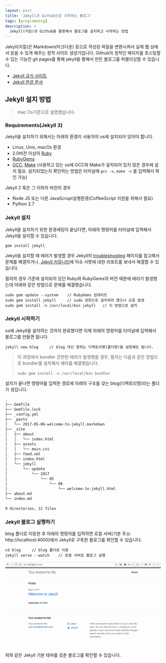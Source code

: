 ```yaml
---
layout: post
title: 'Jekyll과 Github으로 시작하는 블로그'
tags: [programming]
description: >
  Jekyll(지킬)과 Github을 활용해서 블로그를 설치하고 시작하는 방법
---
```

Jekyll(지킬)은 Markdown(마크다운) 등으로 작성된 파일을 변환시켜서 실제 웹 상에서 읽을 수 있게 해주는 정적 사이트 생성기입니다. Github의 정적인 페이지를 호스팅할 수 있는 기능인 git pages를 통해 jekyll을 통해서 만든 블로그를 퍼블리싱할 수 있습니다.
- [Jekyll 공식 사이트](https://jekyllrb.com/)
- [Jekyll 한글 문서](http://jekyllrb-ko.github.io/)

## Jekyll 설치 방법
> mac Os기준으로 설명했습니다.

### Requirements(Jekyll 3)

Jekyll을 설치하기 위해서는 아래의 환경이 사용자의 os에 설치되어 있어야 합니다.

- Linux, Unix, macOs 환경
- 2.0버전 이상의 [Ruby](https://www.ruby-lang.org/en/downloads/)
- [RubyGems](https://rubygems.org/pages/download)
- [GCC](https://gcc.gnu.org/install/), [Make](https://www.gnu.org/software/make/) (사용하고 있는 os에 GCC와 Make가 설치되어 있지 않은 경우에 설치 필요. 설치되었는지 확인하는 방법은 터미널에 `gcc -v`, `make -v` 를 입력해서 확인 가능)

Jekyll 2 혹은 그 이하의 버전의 경우

- Node JS 또는 다른 JavaScrupt실행환경(CoffeeScript 지원을 위해서 필요)
- Python 2.7

### Jekyll 설치

Jekyll을 설치하기 위한 환경세팅이 끝났다면, 아래의 명령어를 터미널에 입력해서 Jekyll을 설치할 수 있습니다.

```shell
gem install jekyll
```

Jekyll을 설치할 때 에러가 발생할 경우 Jekyll의 [troubleshooting](http://jekyllrb.com/docs/troubleshooting/#configuration-problems) 페이지를 참고해서 문제를 해결하거나, [Jekyll 커뮤니티](https://github.com/jekyll/jekyll/issues/new)에 이슈 사항에 대한 리포트를 보내서 해결할 수 있습니다.  

필자의 경우 기존에 설치되어 있던 Ruby와 RubyGems의 버전 때문에 에러가 발생했는데 아래와 같은 방법으로 문제를 해결했습니다.

```shell
sudo gem update --system	// RubyGems 업데이트
sudo gem install jekyll 	// sudo 권한으로 설치하려 했으나 오류 발생
sudo gem install -n /usr/local/bin jekyll	// 이 방법으로 설치
```

### Jekyll 시작하기

os에 Jekyll을 설치하는 것까지 완료했다면 이제 아래의 명령어를 터미널에 입력해서 블로그를 만들면 됩니다.

```shell
jekyll new blog		// blog 대신 원하는 디렉토리명(폴더명)을 설정해도 됩니다.
```

> 이 과정에서 bundler 관련한 에러가 발생했을 경우, 필자는 다음과 같은 방법으로 bundler를 설치해서 에러를 해결했습니다.
>
>  `sudo gem install -n /usr/local/bin bundler`

설치가 끝나면 명령어를 입력한 경로에 아래의 구조를 갖는 blog(디렉토리명)라는 폴더가 생깁니다.

```shell
.
├── Gemfile
├── Gemfile.lock
├── _config.yml
├── _posts
│   └── 2017-05-06-welcome-to-jekyll.markdown
├── _site
│   ├── about
│   │   └── index.html
│   ├── assets
│   │   └── main.css
│   ├── feed.xml
│   ├── index.html
│   └── jekyll
│       └── update
│           └── 2017
│               └── 05
│                   └── 06
│                       └── welcome-to-jekyll.html
├── about.md
└── index.md

9 directories, 11 files
```

### Jekyll 블로그 실행하기

blog 폴더로 이동한 후 아래의 명령어를 입력하면 로컬 서버(기본 주소: http://localhost:4000)에서 Jekyll로 구축한 블로그를 확인할 수 있습니다.

```shell
cd blog 	// blog 폴더로 이동
jekyll serve --watch	// 로컬 서버로 블로그 실행
```

![블로그](../public/img/jekyll-blog.png)

위와 같은 Jekyll 기본 테마를 갖춘 블로그를 확인할 수 있습니다.
